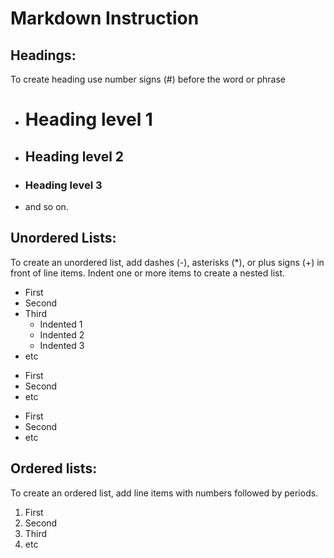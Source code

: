 # Markdown Instruction 

## Headings:

To create heading use number signs (#) before the word or phrase 
* # Heading level 1
* ## Heading level 2
* ### Heading level 3
* and so on. 


## Unordered Lists:

To create an unordered list, add dashes (-), asterisks (*), or plus signs (+) in front of line items. Indent one or more items to create a nested list.

- First
- Second
- Third
  - Indented 1
  - Indented 2
  - Indented 3
- etc

* First
* Second
* etc

+ First
+ Second
+ etc

## Ordered lists:
To create an ordered list, add line items with numbers followed by periods.

1. First
2. Second
3. Third
4. etc


